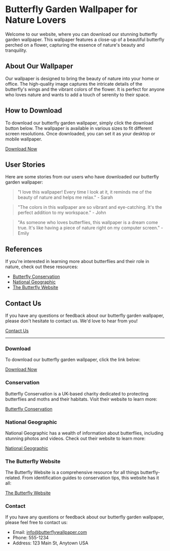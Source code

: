 <!--
Write me content for website with wallpaper which alt text is:

"A close-up of a butterfly on a flower"

The name/title of the page should not be 1:1 copy of the alt text but rather a real content of the website which is using this wallpaper.

- Use markdown format
- Start with the heading
- The content should look like a real website
- Include real sections like references, contact, user stories, etc. use things relevant to the page purpose.
- Feel free to use structure like headings, bullets, numbering, blockquotes, paragraphs, horizontal lines, etc.
- You can use formatting like bold or _italic_
- You can include UTF-8 emojis
- Links should be only #hash anchors (and you can refer to the document itself)
- Do not include images
-->

<!--font:Open Sans-->

# Butterfly Garden Wallpaper for Nature Lovers

Welcome to our website, where you can download our stunning butterfly garden wallpaper. This wallpaper features a close-up of a beautiful butterfly perched on a flower, capturing the essence of nature's beauty and tranquility.

## About Our Wallpaper

Our wallpaper is designed to bring the beauty of nature into your home or office. The high-quality image captures the intricate details of the butterfly's wings and the vibrant colors of the flower. It is perfect for anyone who loves nature and wants to add a touch of serenity to their space.

## How to Download

To download our butterfly garden wallpaper, simply click the download button below. The wallpaper is available in various sizes to fit different screen resolutions. Once downloaded, you can set it as your desktop or mobile wallpaper.

[Download Now](#download)

## User Stories

Here are some stories from our users who have downloaded our butterfly garden wallpaper:

> "I love this wallpaper! Every time I look at it, it reminds me of the beauty of nature and helps me relax." - Sarah

> "The colors in this wallpaper are so vibrant and eye-catching. It's the perfect addition to my workspace." - John

> "As someone who loves butterflies, this wallpaper is a dream come true. It's like having a piece of nature right on my computer screen." - Emily

## References

If you're interested in learning more about butterflies and their role in nature, check out these resources:

-   [Butterfly Conservation](#conservation)
-   [National Geographic](#natgeo)
-   [The Butterfly Website](#website)

## Contact Us

If you have any questions or feedback about our butterfly garden wallpaper, please don't hesitate to contact us. We'd love to hear from you!

[Contact Us](#contact)

---

### Download

To download our butterfly garden wallpaper, click the link below:

[Download Now](#download)

### Conservation

Butterfly Conservation is a UK-based charity dedicated to protecting butterflies and moths and their habitats. Visit their website to learn more:

[Butterfly Conservation](#conservation)

### National Geographic

National Geographic has a wealth of information about butterflies, including stunning photos and videos. Check out their website to learn more:

[National Geographic](#natgeo)

### The Butterfly Website

The Butterfly Website is a comprehensive resource for all things butterfly-related. From identification guides to conservation tips, this website has it all:

[The Butterfly Website](#website)

### Contact

If you have any questions or feedback about our butterfly garden wallpaper, please feel free to contact us:

-   Email: info@butterflywallpaper.com
-   Phone: 555-1234
-   Address: 123 Main St, Anytown USA
